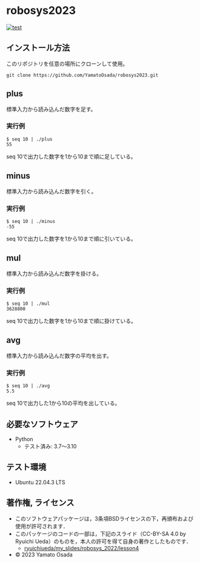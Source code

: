 # robosys2023
[![test](https://github.com/YamatoOsada/robosys2023/actions/workflows/test.yml/badge.svg)](https://github.com/YamatoOsada/robosys2023/actions/workflows/test.yml)

## インストール方法 
このリポジトリを任意の場所にクローンして使用。
```
git clone https://github.com/YamatoOsada/robosys2023.git
```

## plus
標準入力から読み込んだ数字を足す。
### 実行例
```
$ seq 10 | ./plus
55
```
seq 10で出力した数字を1から10まで順に足している。

## minus
標準入力から読み込んだ数字を引く。
### 実行例
```
$ seq 10 | ./minus
-55
```
seq 10で出力した数字を1から10まで順に引いている。

## mul
標準入力から読み込んだ数字を掛ける。
### 実行例
```
$ seq 10 | ./mul
3628800
```
seq 10で出力した数字を1から10まで順に掛けている。

## avg
標準入力から読み込んだ数字の平均を出す。
### 実行例
```
$ seq 10 | ./avg
5.5
```
seq 10で出力した1から10の平均を出している。 

## 必要なソフトウェア
* Python
  * テスト済み: 3.7〜3.10

## テスト環境
* Ubuntu 22.04.3 LTS

## 著作権, ライセンス
* このソフトウェアパッケージは，3条項BSDライセンスの下，再頒布および使用が許可されます．
* このパッケージのコードの一部は，下記のスライド（CC-BY-SA 4.0 by Ryuichi Ueda）のものを，本人の許可を得て自身の著作としたものです．
     * [ryuichiueda/my_slides/robosys_2022/lesson4](https://github.com/ryuichiueda/my_slides/blob/master/robosys_2022/lesson4.md)
* © 2023 Yamato Osada
